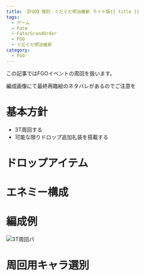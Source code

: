 ```yaml
---
title: 【FGO】復刻：ぐだぐだ明治維新 ライト版{{ title }}
tags:
  - ゲーム
  - Fate
  - Fate/GrandOrder
  - FGO
  - ぐだぐだ明治維新
category:
  - FGO
---
```


この記事ではFGOイベントの周回を扱います。

編成画像にて最終再臨絵のネタバレがあるのでご注意を

<!-- more -->

# 基本方針

* 3T周回する
* 可能な限りドロップ追加礼装を搭載する

# ドロップアイテム

# エネミー構成

# 編成例

![3T周回パ](.png "3T周回パ")

# 周回用キャラ選別


